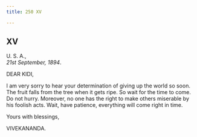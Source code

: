 ```yaml
---
title: 250 XV

---
```

  

  


## XV

U. S. A.,  
*21st September, 1894*.

DEAR KIDI,

I am very sorry to hear your determination of giving up the world so
soon. The fruit falls from the tree when it gets ripe. So wait for the
time to come. Do not hurry. Moreover, no one has the right to make
others miserable by his foolish acts. Wait, have patience, everything
will come right in time. 

Yours with blessings,

VIVEKANANDA.
